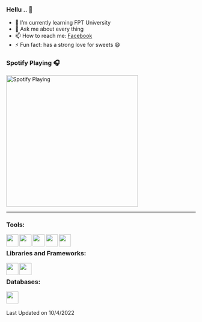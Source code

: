 ### Hellu .. 👋
- 🌱 I’m currently learning FPT University
- 💬 Ask me about every thing
- 📫 How to reach me: [Facebook]
- ⚡ Fun fact: has a strong love for sweets 😄



### Spotify Playing 🎧
[<img src="https://spotify-playing-git-master.j2teamnnl.vercel.app/api/spotify-playing" alt="Spotify Playing" width="350" />](https://open.spotify.com/playlist/37i9dQZF1E8KyV8YqiPfnD)

---

### Tools:
<img align='left' height="32" width="32" src="https://cdn.jsdelivr.net/npm/simple-icons@4.8.0/icons/sublimetext.svg" />
<img align='left' height="32" width="32" src="https://cdn.jsdelivr.net/npm/simple-icons@4.8.0/icons/phpstorm.svg" />
<img align='left' height="32" width="32" src="https://cdn.jsdelivr.net/npm/simple-icons@4.8.0/icons/laragon.svg" />
<img align='left' height="32" width="32" src="https://https://cdn.jsdelivr.net/npm/simple-icons@3.13.0/icons/apachenetbeanside.svg" />
<img align='left' height="32" width="32" src="https://cdn.jsdelivr.net/npm/simple-icons@3.13.0/icons/ubuntu.svg" />
<br>

### Libraries and Frameworks:
<img align='left' height="32" width="32" src="https://cdn.jsdelivr.net/npm/simple-icons@4.8.0/icons/jquery.svg" />
<img align='left' height="32" width="32" src="https://cdn.jsdelivr.net/npm/simple-icons@4.8.0/icons/laravel.svg" />
<br>

### Databases:
<img align='left' height="32" width="32" src="https://cdn.jsdelivr.net/npm/simple-icons@4.8.0/icons/mysql.svg" />

<br>
<br>

 Last Updated on 10/4/2022
<!--END_SECTION:waka-->


[Facebook]: https://www.fb.me/AnhPNQB

